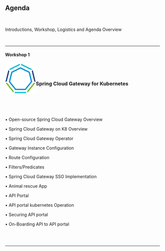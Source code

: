 ## Agenda

<br/>

Introductions, Workshop, Logistics and Agenda Overview

<br/>

--- 

#### Workshop 1

<img src="images/tanzu01.png" alt="VMware Tanzu" align="left" style="width:100px;background-color:transparent;border:none;" />


<br/>
<br/>

###   Spring Cloud Gateway for Kubernetes

<br/>
<br/>
<br/>
<br/>


• Open-source Spring Cloud Gateway Overview

• Spring Cloud Gateway on K8 Overview

• Spring Cloud Gateway Operator

• Gateway Instance Configuration

• Route Configuration

• Filters/Predicates

• Spring Cloud Gateway SSO Implementation  

• Animal rescue App

• API Portal 

• API portal kubernetes Operation

• Securing API portal

• On-Boarding API to API portal

<br/> 

<br/>

---